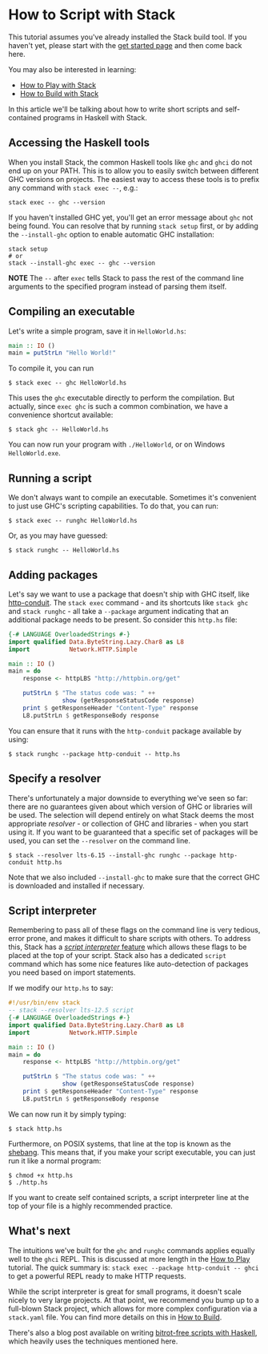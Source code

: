 # How to Script with Stack

This tutorial assumes you've already installed the Stack build
tool. If you haven't yet, please start with the
[get started page](/get-started) and then come back here.

You may also be interested in learning:

* [How to Play with Stack](stack-play)
* [How to Build with Stack](stack-build)

In this article we'll be talking about how to write short scripts and
self-contained programs in Haskell with Stack.

## Accessing the Haskell tools

When you install Stack, the common Haskell tools like `ghc` and `ghci`
do not end up on your PATH. This is to allow you to easily switch
between different GHC versions on projects. The easiest way to access
these tools is to prefix any command with `stack exec --`, e.g.:

    stack exec -- ghc --version

If you haven't installed GHC yet, you'll get an error message about
`ghc` not being found. You can resolve that by running `stack setup`
first, or by adding the `--install-ghc` option to enable automatic GHC
installation:

    stack setup
    # or
    stack --install-ghc exec -- ghc --version

__NOTE__ The `--` after `exec` tells Stack to pass the rest of the
command line arguments to the specified program instead of parsing
them itself.

## Compiling an executable

Let's write a simple program, save it in `HelloWorld.hs`:

```haskell
main :: IO ()
main = putStrLn "Hello World!"
```

To compile it, you can run

    $ stack exec -- ghc HelloWorld.hs

This uses the `ghc` executable directly to perform the
compilation. But actually, since `exec ghc` is such a common
combination, we have a convenience shortcut available:

    $ stack ghc -- HelloWorld.hs

You can now run your program with `./HelloWorld`, or on Windows `HelloWorld.exe`.

## Running a script

We don't always want to compile an executable. Sometimes it's
convenient to just use GHC's scripting capabilities. To do that, you
can run:

    $ stack exec -- runghc HelloWorld.hs

Or, as you may have guessed:

    $ stack runghc -- HelloWorld.hs

## Adding packages

Let's say we want to use a package that doesn't ship with GHC itself,
like [http-conduit](https://haskell-lang.org/library/http-client). The
`stack exec` command - and its shortcuts like `stack ghc` and `stack
runghc` - all take a `--package` argument indicating that an
additional package needs to be present. So consider this `http.hs`
file:

```haskell
{-# LANGUAGE OverloadedStrings #-}
import qualified Data.ByteString.Lazy.Char8 as L8
import           Network.HTTP.Simple

main :: IO ()
main = do
    response <- httpLBS "http://httpbin.org/get"

    putStrLn $ "The status code was: " ++
               show (getResponseStatusCode response)
    print $ getResponseHeader "Content-Type" response
    L8.putStrLn $ getResponseBody response
```

You can ensure that it runs with the `http-conduit` package available
by using:

    $ stack runghc --package http-conduit -- http.hs

## Specify a resolver

There's unfortunately a major downside to everything we've seen so
far: there are no guarantees given about which version of GHC or
libraries will be used. The selection will depend entirely on what
Stack deems the most appropriate *resolver* - or collection of GHC and
libraries - when you start using it. If you want to be guaranteed that
a specific set of packages will be used, you can set the `--resolver`
on the command line.

    $ stack --resolver lts-6.15 --install-ghc runghc --package http-conduit http.hs

Note that we also included `--install-ghc` to make sure that the
correct GHC is downloaded and installed if necessary.

## Script interpreter

Remembering to pass all of these flags on the command line is very
tedious, error prone, and makes it difficult to share scripts with
others. To address this, Stack has a
[*script interpreter* feature](https://docs.haskellstack.org/en/stable/GUIDE/#script-interpreter)
which allows these flags to be placed at the top of your script. Stack
also has a dedicated `script` command which has some nice features
like auto-detection of packages you need based on import statements.

If we modify our `http.hs` to say:

```haskell
#!/usr/bin/env stack
-- stack --resolver lts-12.5 script
{-# LANGUAGE OverloadedStrings #-}
import qualified Data.ByteString.Lazy.Char8 as L8
import           Network.HTTP.Simple

main :: IO ()
main = do
    response <- httpLBS "http://httpbin.org/get"

    putStrLn $ "The status code was: " ++
               show (getResponseStatusCode response)
    print $ getResponseHeader "Content-Type" response
    L8.putStrLn $ getResponseBody response
```

We can now run it by simply typing:

    $ stack http.hs

Furthermore, on POSIX systems, that line at the top is known as the
[shebang](https://en.wikipedia.org/wiki/Shebang_%28Unix%29). This
means that, if you make your script executable, you can just run it
like a normal program:

    $ chmod +x http.hs
    $ ./http.hs

If you want to create self contained scripts, a script interpreter
line at the top of your file is a highly recommended practice.

## What's next

The intuitions we've built for the `ghc` and `runghc` commands applies
equally well to the `ghci` REPL. This is discussed at more length in
the [How to Play](stack-play) tutorial. The quick summary is: `stack
exec --package http-conduit -- ghci` to get a powerful REPL ready to
make HTTP requests.

While the script interpreter is great for small programs, it doesn't
scale nicely to very large projects. At that point, we recommend you
bump up to a full-blown Stack project, which allows for more complex
configuration via a `stack.yaml` file. You can find more details on
this in [How to Build](stack-build).

There's also a blog post available on writing
[bitrot-free scripts with Haskell](https://www.fpcomplete.com/blog/2016/08/bitrot-free-scripts),
which heavily uses the techniques mentioned here.
